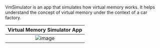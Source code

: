 VmSimulator is an app that simulates how virtual memory works. It helps understand the concept of virtual memory under the context of a car factory.

Virtual Memory Simulator App|
:--------------------------:|
![image](https://user-images.githubusercontent.com/38987724/56776587-70f89d80-678a-11e9-92fa-0bfc198638c5.png) |


